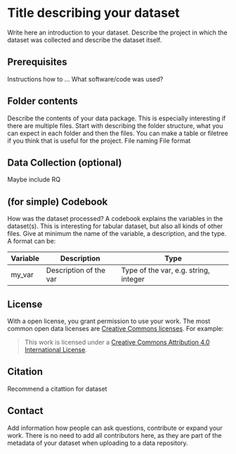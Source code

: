 # Title describing your dataset

Write here an introduction to your dataset. Describe the project in
which the dataset was collected and describe the dataset itself.

## Prerequisites

Instructions how to ...
What software/code was used?

## Folder contents

Describe the contents of your data package. This is especially 
interesting if there are multiple files. Start with describing the 
folder structure, what you can expect in each folder and then the files. 
You can make a table or filetree if you think that is useful for the project. 
File naming 
File format 

## Data Collection (optional)

Maybe include RQ

## (for simple) Codebook 

How was the dataset processed?
A codebook explains the variables in the dataset(s). This is interesting for 
tabular dataset, but also all kinds of other files. Give at minimum the name 
of the variable, a description, and the type. A format can be:

| Variable | Description             | Type                                  |
|----------|-------------------------|---------------------------------------|
| my_var   | Description of the var  | Type of the var, e.g. string, integer |

## License

With a open license, you grant permission to use your work. The most common open 
data licenses are [Creative Commons licenses](https://creativecommons.org/about/cclicenses/). 
For example:

> This work is licensed under a [Creative Commons Attribution 4.0 International License](https://creativecommons.org/licenses/by/4.0/).

## Citation 

Recommend a citattion for dataset 

## Contact 

Add information how people can ask questions, contribute or expand your work. There
is no need to add all contributors here, as they are part of the metadata of your 
dataset when uploading to a data repository. 
